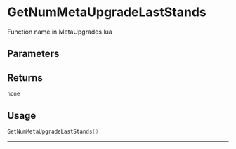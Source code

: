 # GetNumMetaUpgradeLastStands
Function name in MetaUpgrades.lua
## Parameters

## Returns
`none`
## Usage
```lua
GetNumMetaUpgradeLastStands()
```
---
